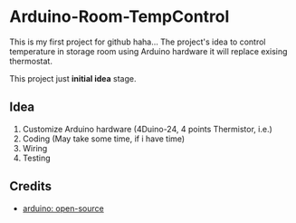 # Arduino-Room-TempControl

  This is my first project for github haha...
  The project's idea to control temperature in storage room using Arduino hardware it will replace exising thermostat.
  
  This project just **initial idea** stage.

## Idea

  1. Customize Arduino hardware (4Duino-24, 4 points Thermistor, i.e.)
  2. Coding (May take some time, if i have time)
  3. Wiring
  4. Testing


## Credits
  * [arduino: open-source][1]
  
[1]: https://github.com/arduino/Arduino
  

